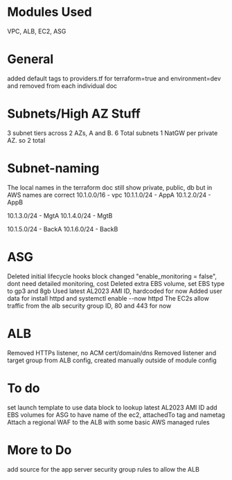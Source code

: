 # Modules Used
VPC, ALB, EC2, ASG

# General 
added default tags to providers.tf for terraform=true and environment=dev and removed from each individual doc

# Subnets/High AZ Stuff
3 subnet tiers across 2 AZs, A and B.
6 Total subnets
1 NatGW per private AZ. so 2 total

# Subnet-naming
The local names in the terraform doc still show private, public, db but in AWS names are correct
10.1.0.0/16 - vpc 
10.1.1.0/24 - AppA 
10.1.2.0/24 - AppB 

10.1.3.0/24 - MgtA 
10.1.4.0/24 - MgtB 

10.1.5.0/24 - BackA 
10.1.6.0/24 - BackB

# ASG
Deleted initial lifecycle hooks block
changed "enable_monitoring = false", dont need detailed monitoring, cost
Deleted extra EBS volume, set EBS type to gp3 and 8gb
Used latest AL2023 AMI ID, hardcoded for now
Added user data for install httpd and systemctl enable --now httpd
The EC2s allow traffic from the alb security group ID, 80 and 443 for now

# ALB
Removed HTTPs listener, no ACM cert/domain/dns
Removed listener and target group from ALB config, created manually outside of module config

# To do
set launch template to use data block to lookup latest AL2023 AMI ID
add EBS volumes for ASG to have name of the ec2, attachedTo tag and nametag
Attach a regional WAF to the ALB with some basic AWS managed rules


# More to Do
add source for the app server security group rules to allow the ALB
